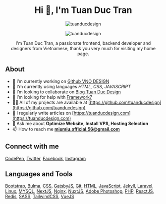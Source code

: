 <h1 align="center">Hi 👋, I'm Tuan Duc Tran</h1>

<p align="center"><img src="http://github-readme-streak-stats.herokuapp.com?user=tuanducdesign&theme=github-light&hide_border=true&date_format=j%2Fn%5B%2FY%5D" alt="tuanducdesign" /></p>

<p align="center"><img src="https://komarev.com/ghpvc/?username=tuanducdesign&label=Profile%20views&color=0e75b6&style=flat" alt="tuanducdesign" /></p>

<p align="center">I'm Tuan Duc Tran, a passionate frontend, backend developer and designers from Vietnamese, thank you very much for visiting my home page.</p>

## About

- 🔭 I’m currently working on [Github VNO DESIGN](https://github.com/vnodesign)
- 🌱 I'm currently using languages *HTML, CSS, JAVASCRIPT*
- 👯 I’m looking to collaborate on [Blog Tuan Duc Design](https://tuanducdesign.com)
- 🤝 I’m looking for help with [Framework7](https://framework7.io)
- 👨‍💻 All of my projects are available at [https://github.com/tuanducdesign](https://github.com/tuanducdesign)
- 📝 I regularly write articles on [https://tuanducdesign.com](https://tuanducdesign.com)
- 💬 Ask me about **Optimize Website, Install VPS, Hosting Selection**
- 📫 How to reach me **miumiu.official.56@gmail.com**

## Connect with me

[CodePen](https://codepen.io/tuanducdesign), [Twitter](https://twitter.com/tuanducdesigner), [Facebook](https://fb.com/tuanduc.support), [Instagram](https://instagram.com/mi.profile.56)

## Languages and Tools

[Bootstrap](https://getbootstrap.com), [Bulma](https://bulma.io/), [CSS](https://www.w3schools.com/css/), [GatsbyJS](https://www.gatsbyjs.com/), [Git](https://git-scm.com/), [HTML](https://www.w3.org/html/), [JavaScript](https://developer.mozilla.org/en-US/docs/Web/JavaScript), [Jekyll](https://jekyllrb.com/), [Laravel](https://laravel.com/), [Linux](https://www.linux.org/), [MYSQL](https://www.mysql.com/), [NextJS](https://nextjs.org/), [Nginx](https://www.nginx.com), [NuxtJS](https://nuxtjs.org/), [Adobe Photoshop](https://www.photoshop.com/en), [PHP](https://www.php.net), [ReactJS](https://reactjs.org/), [Redis](https://redis.io), [SASS](https://sass-lang.com), [TailwindCSS](https://tailwindcss.com/), [VueJS](https://vuejs.org/)
